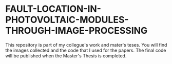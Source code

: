 # FAULT-LOCATION-IN-PHOTOVOLTAIC-MODULES-THROUGH-IMAGE-PROCESSING
This repository is part of my collegue's work and mater's teses. You will find the images collected and the code that I used for the papers.
The final code will be published when the Master's Thesis is completed.
